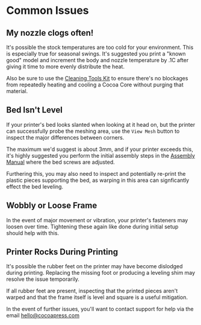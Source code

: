 # Common Issues

## My nozzle clogs often!

It's possible the stock temperatures are too cold for your environment.  This is especially true for seasonal swings.  It's suggested you print a "known good" model and increment the body and nozzle temperature by .1C after giving it time to more evenly distribute the heat. 

Also be sure to use the [Cleaning Tools Kit](https://cocoapress.com/products/cleaning-tools) to ensure there's no blockages from repeatedly heating and cooling a Cocoa Core without purging that material.

## Bed Isn't Level

If your printer's bed looks slanted when looking at it head on, but the printer can successfully probe the meshing area, use the `View Mesh` button to inspect the major differences between corners. 

<!-- TODO add photo of "view mesh" button -->

The maximum we'd suggest is about 3mm, and if your printer exceeds this, it's highly suggested you perform the initial assembly steps in the [Assembly Manual](../Assembly/index.md) where the bed screws are adjusted.

<!-- TODO add photo of warped bed supports vs good ones -->

Furthering this, you may also need to inspect and potentially re-print the plastic pieces supporting the bed, as warping in this area can signficantly effect the bed leveling.

## Wobbly or Loose Frame

In the event of major movement or vibration, your printer's fasteners may loosen over time.  Tightening these again like done during initial setup should help with this.

## Printer Rocks During Printing

It's possible the rubber feet on the printer may have become dislodged during printing.  Replacing the missing foot or producing a leveling shim may resolve the issue temporarily.

If all rubber feet are present, inspecting that the printed pieces aren't warped and that the frame itself is level and square is a useful mitigation.

In the event of further issues, you'll want to contact support for help via the email <a href="mailto:hello@cocoapress.com">hello@cocoapress.com</a>